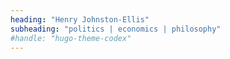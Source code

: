 ```yaml
---
heading: "Henry Johnston-Ellis"
subheading: "politics | economics | philosophy"
#handle: "hugo-theme-codex"
---
```

